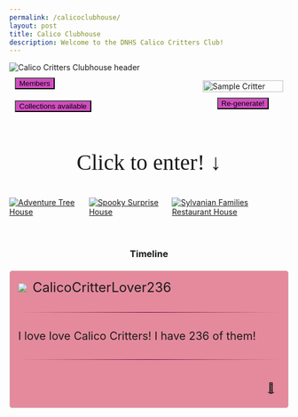 ```yaml
---
permalink: /calicoclubhouse/
layout: post
title: Calico Clubhouse
description: Welcome to the DNHS Calico Critters Club!
---
```


<style>
.header-text {
    font-size: 40px;
    font-family: "Times New Roman", Times, serif;
    text-align: center;
}
.button-text {
    background-color: #d14dc0;
    cursor: pointer;
}
.button-image {
    border: none;
    width: 50px;
    height: 50px;
    cursor: pointer;
}
.container {
    display: flex;
    align-items: center;
    justify-content: space-between; /* Push content to opposite sides */
    width: 100%;
    padding: 10px;
    box-sizing: border-box;
}
.button-container {
    display: flex;
    flex-direction: column;
    gap: 20px;
}
.header-image-container {
    width: 30%;
    display: flex;
    flex-direction: column;
    align-items: center;
    justify-content: center; 
    gap: 10px;    
}
.header-image-container img {
    width: 100%;
    height: auto;
    object-fit: contain;
}
.image-container {
    width: auto;
    display: flex;
    flex-direction: row;
    justify-content: center; 
    gap: 10px;    
    margin: 0 auto;
}
.image-container img {
    width: auto;
    height: auto;
    max-height: 250px;
    cursor: pointer;
}

/* post styles */
.pfp {
    display: flex;
    align-items: center;
    margin-bottom: 10px; 
}
.pfp img {
    width: auto;
    max-height: 50px;
    max-width: 50px;
    margin-right: 10px;
    object-fit: contain;
}
.username {
    font-size: 24px;
}
.post {
    align-items: center;
    font-size: 20px;
    /*
    background-color: #2b2d42;
    border: 1px solid #ddd;
    max-width: 600px;
    padding: 15px;
    margin: 20px auto;
    box-shadow: 0 2px 5px rgba(0, 0, 0, 0.1);
    border-radius: 5px;
    */
    
}
hr {
    background-color: #ddd;
    height: 1px;
    border: none; 
    margin: 30px 0; 
    background: linear-gradient(to right, transparent, #5f0f40, transparent);
}
.post-footer {
    display: flex;
    justify-content: flex-end;
    font-size: 18px;
    padding: 10px;
}
.heart {
    margin-left: auto;
    font-size: 22px;
}
</style>

<div>
<img src="{{site.baseurl}}/images/calicocritters/heading.png" alt="Calico Critters Clubhouse header">
</div>

<div class="container">
<div class="button-container" class="header-text">
    <a href="https://www.example.com" target="_blank">
        <button class="button-text">Members</button>
    </a>
    <a href="https://www.example.com/" target="_blank">
        <button class="button-text">Collections available</button>
    </a>
</div>

<div class="header-image-container">
    <img src="{{site.baseurl}}/images/calicocritters/mizuki.png" alt="Sample Critter">
    <a href="https://www.example.com" target="_blank">
        <button class="button-text">Re-generate!</button>
    </a>
</div>
</div>
<br>
<div>
<p class="header-text">Click to enter! ↓</p>

<div class="image-container">
    <a href="https://www.example.com" target="_blank">
        <img src="{{site.baseurl}}/images/calicocritters/adtreehouse.png" alt="Adventure Tree House">
    </a>
    <a href="https://www.example.com" target="_blank">
        <img src="{{site.baseurl}}/images/calicocritters/spookhouse.png" alt="Spooky Surprise House">
    </a>
    <a href="https://www.example.com" target="_blank">
        <img src="{{site.baseurl}}/images/calicocritters/sylhouse.png" alt="Sylvanian Families Restaurant House">
    </a>
</div>
<br>
<br>
<!--posts-->
<h3 style="text-align: center;">Timeline</h3>
<div class="post" style="align-items: center; background-color: #E48A9C; border: 1px solid #ddd; max-width: 600px; padding: 15px; margin: 20px auto; border-radius: 5px;">
    <div class="pfp">
        <img src="{{site.baseurl}}/images/logo.png">
        <span class="username">CalicoCritterLover236</span>
    </div>
    <hr>
    <div>
        <p>I love love Calico Critters! I have 236 of them!</p>
    </div>
    <hr>
    <div class="post-footer">
    <a href="javascript:void(0);" onclick="likeFunction(this)">
        <span class="like">🤍</span>
    </a>
</div>

<script>
function likeFunction(element){
    const heart = element.querySelector('.like');
        heart.textContent = heart.textContent === '🤍' ? '❤️' : '🤍';
}
</script>